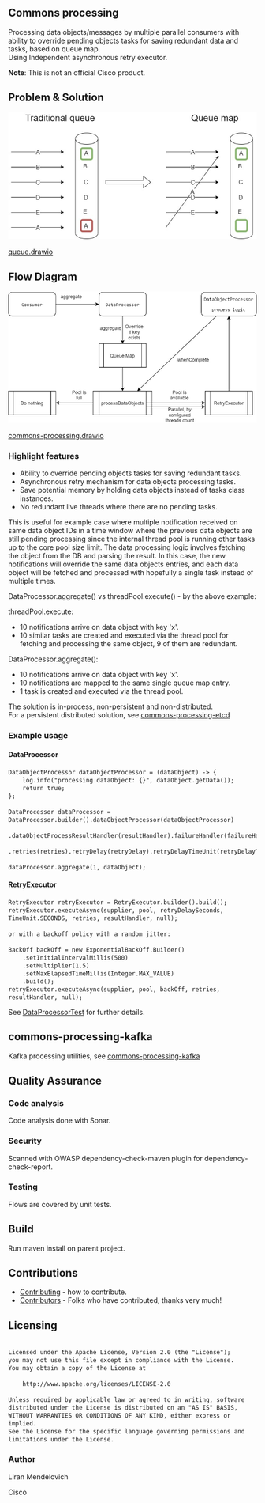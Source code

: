 ## Commons processing
Processing data objects/messages by multiple parallel consumers with ability to override pending objects tasks for saving redundant data and tasks, based on queue map.  
Using Independent asynchronous retry executor.

**Note**: This is not an official Cisco product.

## Problem & Solution
![queue](./docs/queue.jpg)

[queue.drawio](./docs/queue.drawio)

## Flow Diagram
  
![Commons processing](./docs/commons-processing.jpg)

[commons-processing.drawio](./docs/commons-processing.drawio)

### Highlight features 
* Ability to override pending objects tasks for saving redundant tasks. 
* Asynchronous retry mechanism for data objects processing tasks. 
* Save potential memory by holding data objects instead of tasks class instances. 
* No redundant live threads where there are no pending tasks. 

This is useful for example case where multiple notification received on same data object IDs in a time window where the previous data objects are still pending processing since the internal thread pool is running other tasks up to the core pool size limit. The data processing logic involves fetching the object from the DB and parsing the result. In this case, the new notifications will override the same data objects entries, and each data object will be fetched and processed with hopefully a single task instead of multiple times. 

DataProcessor.aggregate() vs threadPool.execute() - by the above example:

threadPool.execute: 
* 10 notifications arrive on data object with key 'x'. 
* 10 similar tasks are created and executed via the thread pool for fetching and processing the same object, 9 of them are redundant.

DataProcessor.aggregate():
* 10 notifications arrive on data object with key 'x'. 
* 10 notifications are mapped to the same single queue map entry. 
* 1 task is created and executed via the thread pool. 

The solution is in-process, non-persistent and non-distributed.  
For a persistent distributed solution, see [commons-processing-etcd](./commons-processing-etcd/README.md)

### Example usage

#### DataProcessor

```
DataObjectProcessor dataObjectProcessor = (dataObject) -> {
	log.info("processing dataObject: {}", dataObject.getData());
	return true;
};

DataProcessor dataProcessor = DataProcessor.builder().dataObjectProcessor(dataObjectProcessor)
		.dataObjectProcessResultHandler(resultHandler).failureHandler(failureHandler).numOfThreads(numOfThreads)
		.retries(retries).retryDelay(retryDelay).retryDelayTimeUnit(retryDelayTimeUnit).build();
				
dataProcessor.aggregate(1, dataObject);
```

#### RetryExecutor

```
RetryExecutor retryExecutor = RetryExecutor.builder().build();
retryExecutor.executeAsync(supplier, pool, retryDelaySeconds, TimeUnit.SECONDS, retries, resultHandler, null);

or with a backoff policy with a random jitter:

BackOff backOff = new ExponentialBackOff.Builder()
	.setInitialIntervalMillis(500)
	.setMultiplier(1.5)
	.setMaxElapsedTimeMillis(Integer.MAX_VALUE)
	.build();
retryExecutor.executeAsync(supplier, pool, backOff, retries, resultHandler, null);

```

See [DataProcessorTest](./commons-processing/src/test/java/com/cisco/commons/processing/DataProcessorTest.java) for further details.

## commons-processing-kafka
Kafka processing utilities, see [commons-processing-kafka](./commons-processing-kafka/README.md)

## Quality Assurance

### Code analysis
Code analysis done with Sonar.

### Security
Scanned with OWASP dependency-check-maven plugin for dependency-check-report.

### Testing
Flows are covered by unit tests.

## Build
Run maven install on parent project.

## Contributions
 * [Contributing](CONTRIBUTING.md) - how to contribute.
 * [Contributors](docs/CONTRIBUTORS.md) - Folks who have contributed, thanks very much!

## Licensing

```

Licensed under the Apache License, Version 2.0 (the "License");
you may not use this file except in compliance with the License.
You may obtain a copy of the License at

    http://www.apache.org/licenses/LICENSE-2.0

Unless required by applicable law or agreed to in writing, software
distributed under the License is distributed on an "AS IS" BASIS,
WITHOUT WARRANTIES OR CONDITIONS OF ANY KIND, either express or implied.
See the License for the specific language governing permissions and
limitations under the License.
```

### Author
Liran Mendelovich

Cisco
